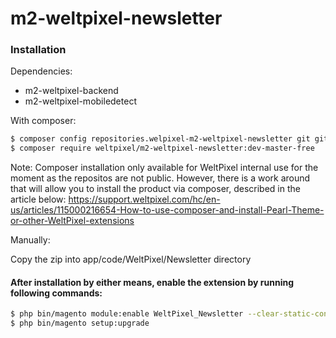 # m2-weltpixel-newsletter

### Installation

Dependencies:
 - m2-weltpixel-backend
 - m2-weltpixel-mobiledetect

With composer:

```sh
$ composer config repositories.welpixel-m2-weltpixel-newsletter git git@github.com:Weltpixel/m2-weltpixel-newsletter.git
$ composer require weltpixel/m2-weltpixel-newsletter:dev-master-free
```
Note: Composer installation only available for WeltPixel internal use for the moment as the repositos are not public. However, there is a work around that will allow you to install the product via composer, described in the article below:
https://support.weltpixel.com/hc/en-us/articles/115000216654-How-to-use-composer-and-install-Pearl-Theme-or-other-WeltPixel-extensions 


Manually:

Copy the zip into app/code/WeltPixel/Newsletter directory


#### After installation by either means, enable the extension by running following commands:

```sh
$ php bin/magento module:enable WeltPixel_Newsletter --clear-static-content
$ php bin/magento setup:upgrade
```

